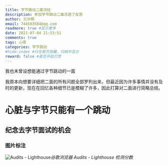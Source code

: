 ```yaml
---
title: 字节跳动二面凉经
description: 参加字节跳动二面凉透了反思
author: 元华啊
email: 744503584@qq.com
readmore: true #显示更多
date: 2021-07-04 21:53:51
comments: true
tags: 心得
categories: 字节跳动
#hide:index #只在首页隐藏，归档中显示
reward: false #是否开启打赏
---
```


我也未曾设想能通过字节跳动的一面 

<!-- more -->

我原本向想要详细把二面的所有问题全部罗列出来，但最近因为许多事情并没有及时的更新，现在在回忆各种细节已是模糊了许多，因此打算对二面进行简略总结。

#
# 心脏与字节只能有一个跳动
## 纪念去字节面试的机会

### 图片标注
![Audits - Lighthouse](https://i.loli.net/2020/03/08/DhfLu5yngb7NZE2.png)_谷歌浏览器 Audits - Lighthouse 检测分数_ 
